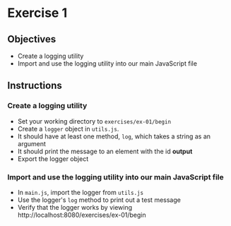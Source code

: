 # Exercise 1

## Objectives
* Create a logging utility 
* Import and use the logging utility into our main JavaScript file

## Instructions

### Create a logging utility
* Set your working directory to `exercises/ex-01/begin`
* Create a `logger` object in `utils.js`.
* It should have at least one method, `log`, which takes a string as an argument
* It should print the message to an element with the id **output**
* Export the logger object

### Import and use the logging utility into our main JavaScript file
* In `main.js`, import the logger from `utils.js`
* Use the logger's `log` method to print out a test message
* Verify that the logger works by viewing http://localhost:8080/exercises/ex-01/begin
